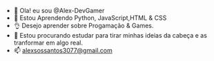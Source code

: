 - 👋 Ola! eu sou @Alex-DevGamer
- 👀 Estou Aprendendo Python, JavaScript,HTML & CSS
- 👌 Desejo aprender sobre Progamação & Games.
- 💞️ Estou procurando estudar para tirar minhas ideias da cabeça e as tranformar em algo real.
- 📫 alexsossantos3077@gmail.com





